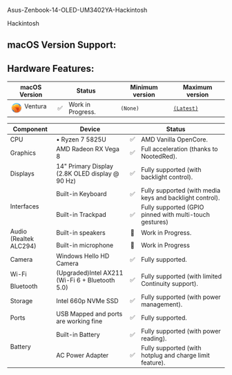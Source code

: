 Asus-Zenbook-14-OLED-UM3402YA-Hackintosh

Hackintosh


## macOS Version Support:
<table>
  <thead>
    <tr>
      <th>macOS Version</th>
      <th colspan=2>Status</th>
      <th>Minimum version</th>
      <th>Maximum version</th>
    </tr>
  </thead>
  <tbody>
  <!-- macOS 13 -->
    <tr>
      <td>
        <img
          src="https://raw.githubusercontent.com/Qonfused/ASUS-ZenBook-Duo-14-UX481-Hackintosh/main/docs/assets/README/ventura.png"
          width=25
          hspace=2
          align="top"
        />
        Ventura
      </td>
      <td style="text-align: center;">✅</td>
      <td>Work in Progress.</td>
      <td><code>(None)</code></td>
      <td><a href="https://apps.apple.com/us/app/macos-ventura/id1638787999"><code>(Latest)</code></a></td>
    </tr>


## Hardware Features:

<table>
  <thead>
    <tr>
      <th>Component</th>
      <th>Device</th>
      <th colspan=2>Status</th>
    </tr>
  </thead>
  <tbody>
  <!-- Processor -->
    <tr>
      <td>CPU</td>
      <td>• Ryzen 7 5825U</td>
      <td style="text-align: center;">✅</td>
      <td>AMD Vanilla OpenCore.</td>
    </tr>
  <!-- Graphics -->
    <tr>
      <td rowspan=1>Graphics</td>
      <td>AMD Radeon RX Vega 8</td>
      <td style="text-align: center;">✅</td>
      <td>Full acceleration (thanks to NootedRed).</td>
    </tr>
  <!-- Displays -->
    <tr>
      <td rowspan=1>Displays</td>
      <td>14" Primary Display<br>(2.8K OLED display @ 90 Hz)</td>
      <td style="text-align: center;">✅</td>
      <td>Fully supported (with backlight control).</td>
    </tr>
  <!-- Interfaces -->
    <tr>
      <td rowspan=2>Interfaces</td>
      <td>Built-in Keyboard</td>
      <td style="text-align: center;">✅</td>
      <td>Fully supported (with media keys and backlight control).</td>
    </tr>
    <tr>
      <td>Built-in Trackpad</td>
      <td style="text-align: center;">✅</td>
      <td>Fully supported (GPIO pinned with multi-touch gestures)</td>
    </tr>
  <!-- Audio -->
    <tr>
      <td rowspan=2>Audio<br>(Realtek ALC294)</td>
      <td>Built-in speakers</td>
      <td style="text-align: center;">🚧</td>
      <td>Work in Progress.</td>
    </tr>
    <tr>
      <td>Built-in microphone</td>
      <td style="text-align: center;">🚧</td>
      <td>Work in Progress</td>
    </tr>
  <!-- Camera -->
    <tr>
      <td>Camera</td>
      <td>Windows Hello HD Camera</td>
      <td style="text-align: center;">✅</td>
      <td>Fully supported.</td>
    </tr>
  <!-- Wi-Fi + Bluetooth -->
    <tr>
      <td>Wi-Fi</td>
      <td rowspan=2>(Upgraded)Intel AX211<br>(Wi-Fi 6 + Bluetooth 5.0)</td>
      <td rowspan=2 style="text-align: center;">✅</td>
      <td rowspan=2>Fully supported (with limited Continuity support).</td>
    </tr>
    <tr>
      <td>Bluetooth</td>
    </tr>
  <!-- Storage -->
    <tr>
      <td>Storage</td>
      <td>Intel 660p NVMe SSD</td>
      <td style="text-align: center;">✅</td>
      <td>Fully supported (with power management).</td>
    </tr>
  <!-- Ports -->
    <tr>
      <td>Ports</td>
      <td>USB Mapped and ports are working fine</td>
      <td style="text-align: center;">✅</td>
      <td>Fully supported.</td>
    </tr>
  <!-- Battery and Power -->
    <tr>
      <td rowspan=2>Battery</td>
      <td>Built-in Battery</td>
      <td style="text-align: center;">✅</td>
      <td>Fully supported (with power reading).</td>
    </tr>
    <tr>
      <td>AC Power Adapter</td>
      <td style="text-align: center;">✅</td>
      <td>Fully supported (with hotplug and charge limit feature).</td>
    </tr>
  </tbody>
</table>
  
